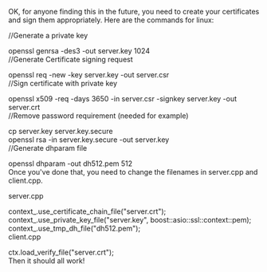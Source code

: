 
OK, for anyone finding this in the future, you need to create your certificates and sign them appropriately. Here are the commands for linux:  

//Generate a private key  

openssl genrsa -des3 -out server.key 1024  
//Generate Certificate signing request  

openssl req -new -key server.key -out server.csr  
//Sign certificate with private key  

openssl x509 -req -days 3650 -in server.csr -signkey server.key -out server.crt  
//Remove password requirement (needed for example)  

cp server.key server.key.secure  
openssl rsa -in server.key.secure -out server.key  
//Generate dhparam file  

openssl dhparam -out dh512.pem 512  
Once you've done that, you need to change the filenames in server.cpp and client.cpp.  

server.cpp  

context_.use_certificate_chain_file("server.crt");   
context_.use_private_key_file("server.key", boost::asio::ssl::context::pem);  
context_.use_tmp_dh_file("dh512.pem");  
client.cpp  
 
ctx.load_verify_file("server.crt");  
Then it should all work!  
